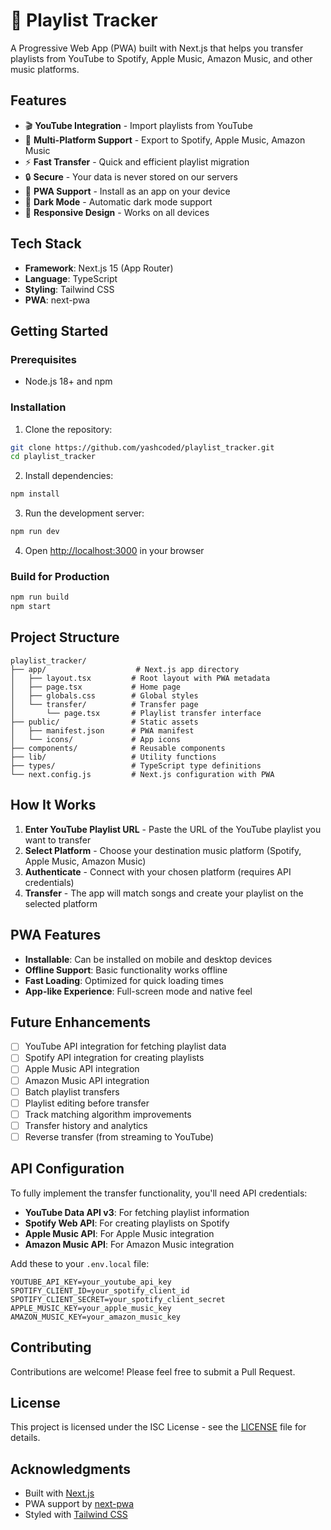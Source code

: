 # 🎵 Playlist Tracker

A Progressive Web App (PWA) built with Next.js that helps you transfer playlists from YouTube to Spotify, Apple Music, Amazon Music, and other music platforms.

## Features

- 🎬 **YouTube Integration** - Import playlists from YouTube
- 🎵 **Multi-Platform Support** - Export to Spotify, Apple Music, Amazon Music
- ⚡ **Fast Transfer** - Quick and efficient playlist migration
- 🔒 **Secure** - Your data is never stored on our servers
- 📱 **PWA Support** - Install as an app on your device
- 🌙 **Dark Mode** - Automatic dark mode support
- 📱 **Responsive Design** - Works on all devices

## Tech Stack

- **Framework**: Next.js 15 (App Router)
- **Language**: TypeScript
- **Styling**: Tailwind CSS
- **PWA**: next-pwa

## Getting Started

### Prerequisites

- Node.js 18+ and npm

### Installation

1. Clone the repository:
```bash
git clone https://github.com/yashcoded/playlist_tracker.git
cd playlist_tracker
```

2. Install dependencies:
```bash
npm install
```

3. Run the development server:
```bash
npm run dev
```

4. Open [http://localhost:3000](http://localhost:3000) in your browser

### Build for Production

```bash
npm run build
npm start
```

## Project Structure

```
playlist_tracker/
├── app/                    # Next.js app directory
│   ├── layout.tsx         # Root layout with PWA metadata
│   ├── page.tsx           # Home page
│   ├── globals.css        # Global styles
│   └── transfer/          # Transfer page
│       └── page.tsx       # Playlist transfer interface
├── public/                # Static assets
│   ├── manifest.json      # PWA manifest
│   └── icons/             # App icons
├── components/            # Reusable components
├── lib/                   # Utility functions
├── types/                 # TypeScript type definitions
└── next.config.js         # Next.js configuration with PWA

```

## How It Works

1. **Enter YouTube Playlist URL** - Paste the URL of the YouTube playlist you want to transfer
2. **Select Platform** - Choose your destination music platform (Spotify, Apple Music, Amazon Music)
3. **Authenticate** - Connect with your chosen platform (requires API credentials)
4. **Transfer** - The app will match songs and create your playlist on the selected platform

## PWA Features

- **Installable**: Can be installed on mobile and desktop devices
- **Offline Support**: Basic functionality works offline
- **Fast Loading**: Optimized for quick loading times
- **App-like Experience**: Full-screen mode and native feel

## Future Enhancements

- [ ] YouTube API integration for fetching playlist data
- [ ] Spotify API integration for creating playlists
- [ ] Apple Music API integration
- [ ] Amazon Music API integration
- [ ] Batch playlist transfers
- [ ] Playlist editing before transfer
- [ ] Track matching algorithm improvements
- [ ] Transfer history and analytics
- [ ] Reverse transfer (from streaming to YouTube)

## API Configuration

To fully implement the transfer functionality, you'll need API credentials:

- **YouTube Data API v3**: For fetching playlist information
- **Spotify Web API**: For creating playlists on Spotify
- **Apple Music API**: For Apple Music integration
- **Amazon Music API**: For Amazon Music integration

Add these to your `.env.local` file:

```env
YOUTUBE_API_KEY=your_youtube_api_key
SPOTIFY_CLIENT_ID=your_spotify_client_id
SPOTIFY_CLIENT_SECRET=your_spotify_client_secret
APPLE_MUSIC_KEY=your_apple_music_key
AMAZON_MUSIC_KEY=your_amazon_music_key
```

## Contributing

Contributions are welcome! Please feel free to submit a Pull Request.

## License

This project is licensed under the ISC License - see the [LICENSE](LICENSE) file for details.

## Acknowledgments

- Built with [Next.js](https://nextjs.org/)
- PWA support by [next-pwa](https://github.com/shadowwalker/next-pwa)
- Styled with [Tailwind CSS](https://tailwindcss.com/)
